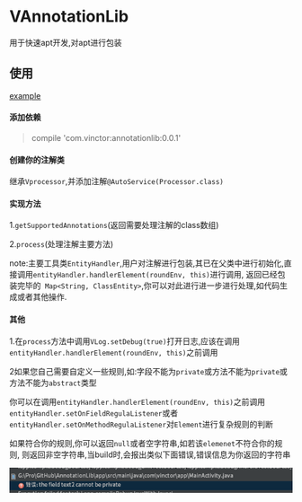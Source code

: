 # VAnnotationLib

用于快速apt开发,对apt进行包装
## 使用
[example](myProccessor/src/main/java/com/example/Myprocessor.java)

#### 添加依赖
>compile 'com.vinctor:annotationlib:0.0.1'
#### 创建你的注解类

继承```Vprocessor```,并添加注解```@AutoService(Processor.class)```

#### 实现方法
1.```getSupportedAnnotations```(返回需要处理注解的class数组)

2.```process```(处理注解主要方法)

note:主要工具类```EntityHandler```,用户对注解进行包装,其已在父类中进行初始化,直接调用```entityHandler.handlerElement(roundEnv, this)```进行调用,
返回已经包装完毕的``` Map<String, ClassEntity>```,你可以对此进行进一步进行处理,如代码生成或者其他操作.

#### 其他
1.在```process```方法中调用```VLog.setDebug(true)```打开日志,应该在调用```entityHandler.handlerElement(roundEnv, this)```之前调用

2如果您自己需要自定义一些规则,如:字段不能为```private```或方法不能为```private```或方法不能为```abstract```类型

你可以在调用```entityHandler.handlerElement(roundEnv, this)```之前调用```entityHandler.setOnFieldRegulaListener```或者```entityHandler.setOnMethodRegulaListener```对```Element```进行复杂规则的判断

如果符合你的规则,你可以返回```null```或者空字符串,如若该```elemenet```不符合你的规则,
则返回非空字符串,当build时,会报出类似下面错误,错误信息为你返回的字符串

![](https://github.com/Vinctor/VAnnotationLib/blob/master/pic/error.png)
